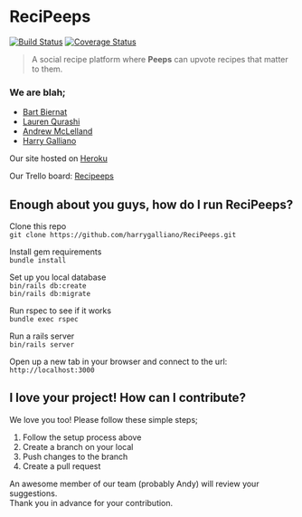 # ReciPeeps
[![Build Status](https://travis-ci.org/harrygalliano/ReciPeeps.svg?branch=master)](https://travis-ci.org/harrygalliano/ReciPeeps)
[![Coverage Status](https://coveralls.io/repos/github/harrygalliano/ReciPeeps/badge.svg?branch=master&kill_cache=1)](https://coveralls.io/repos/github/harrygalliano/ReciPeeps?branch=master&kill_cache=1)

> A social recipe platform where **Peeps** can upvote recipes that matter to them.

### We are blah;

  - [Bart Biernat](https://github.com/fo0s)
  - [Lauren Qurashi](https://github.com/LaurenQurashi)
  - [Andrew McLelland](https://github.com/andrewmclelland23)
  - [Harry Galliano](https://github.com/harrygalliano)

Our site hosted on [Heroku](https://recipeeps.herokuapp.com/)  

Our Trello board: [Recipeeps](https://trello.com/b/Ib4NLdgT/recipeeps)

## Enough about you guys, how do I run ReciPeeps?

Clone this repo  
`git clone https://github.com/harrygalliano/ReciPeeps.git`

Install gem requirements  
`bundle install`

Set up you local database  
`bin/rails db:create`  
`bin/rails db:migrate`  

Run rspec to see if it works  
`bundle exec rspec`

Run a rails server  
`bin/rails server`  

Open up a new tab in your browser and connect to the url:  
`http://localhost:3000`

## I love your project! How can I contribute?

We love you too! Please follow these simple steps;

1. Follow the setup process above
2. Create a branch on your local
3. Push changes to the branch
4. Create a pull request

An awesome member of our team (probably Andy) will review your suggestions.  
Thank you in advance for your contribution.
